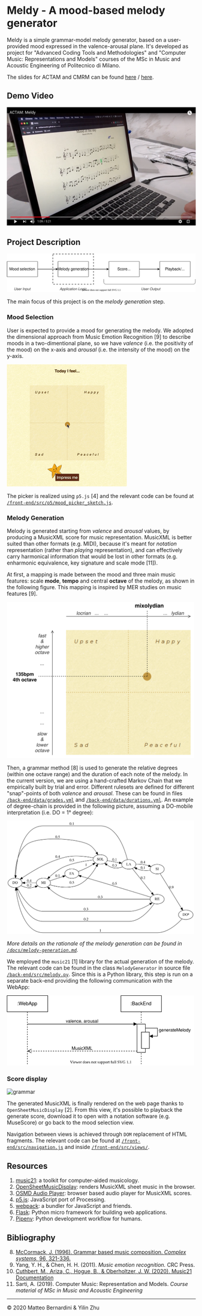 Meldy - A mood-based melody generator
=====================================

Meldy is a simple grammar-model melody generator, based on a user-provided mood expressed in the valence-arousal plane.
It's developed as project for "Advanced Coding Tools and Methodologies" and "Computer Music: Representations and Models" courses of the MSc in Music and Acoustic Engineering of Politecnico di Milano.

The slides for ACTAM and CMRM can be found [here](/docs/slides.html) / [here](/docs/slides2.html).


Demo Video
----------

[![demo video thumbnail](/docs/pic/demovideo-thumb.png)](https://youtu.be/GXCEjtqoQWU)


Project Description
-------------------

![overview](/docs/pic/overview.svg)

The main focus of this project is on the _melody generation_ step.

### Mood Selection

User is expected to provide a mood for generating the melody.
We adopted the dimensional approach from Music Emotion Recognition [9] to describe moods in a two-dimentional plane, so we have _valence_ (i.e. the positivity of the mood) on the x-axis and _arousal_ (i.e. the intensity of the mood) on the y-axis.

![mood picker](/docs/video/mood.gif)

The picker is realized using `p5.js` [4] and the relevant code can be found at [`/front-end/src/p5/mood_picker_sketch.js`](/front-end/src/p5/mood_picker_sketch.js).

### Melody Generation

Melody is generated starting from _valence_ and _arousal_ values, by producing a MusicXML score for music representation.
MusicXML is better suited than other formats (e.g. MIDI), because it's meant for _notation_ representation (rather than _playing_ representation), and can effectively carry harmonical information that would be lost in other formats (e.g. enharmonic equivalence, key signature and scale mode [11]).

At first, a mapping is made between the mood and three main music features: scale **mode**, **tempo** and central **octave** of the melody, as shown in the following figure. This mapping is inspired by MER studies on music features [9].

<img alt="mood mapping" src="/docs/pic/mapping.svg" width="500">

Then, a grammar method [8] is used to generate the relative degrees (within one octave range) and the duration of each note of the melody. In the current version, we are using a hand-crafted Markov Chain that we empirically built by trial and error. Different rulesets are defined for different "snap"-points of both _valence_ and _arousal_. These can be found in files [`/back-end/data/grades.yml`](/back-end/data/grades.yml) and [`/back-end/data/durations.yml`](/back-end/data/durations.yml). An example of degree-chain is provided in the following picture, assuming a DO-mobile interpretation (i.e. DO = 1° degree):

<img alt="grammar" src="/docs/pic/grammar.svg" width="500">

_More details on the rationale of the melody generation can be found in [`/docs/melody-generation.md`](/docs/melody-generation.md)._

We employed the `music21` [1] library for the actual generation of the melody. The relevant code can be found in the class `MelodyGenerator` in source file [`/back-end/src/melody.py`](/back-end/src/melody.py). Since this is a Python library, this step is run on a separate back-end providing the following communication with the WebApp:

<img alt="client-server communication" src="/docs/pic/client-server.svg" width="500">

### Score display

![grammar](/docs/video/playback.gif)

The generated MusicXML is finally rendered on the web page thanks to `OpenSheetMusicDisplay` [2]. From this view, it's possible to playback the generate score, download it to open with a notation software (e.g. MuseScore) or go back to the mood selection view.

Navigation between views is achieved through `DOM` replacement of HTML fragments. The relevant code can be found at [`/front-end/src/navigation.js`](/front-end/src/navigation.js) and inside [`/front-end/src/views/`](/front-end/src/views/).

Resources
---------

1. [music21][m21]: a toolkit for computer-aided musicology.
2. [OpenSheetMusicDisplay][osmd]: renders MusicXML sheet music in the browser.
3. [OSMD Audio Player][osmd-ap]: browser based audio player for MusicXML scores.
4. [p5.js][p5]: JavaScript port of Processing.
5. [webpack][wp]: a bundler for JavaScript and friends.
6. [Flask][flask]: Python micro framework for building web applications.
7. [Pipenv][penv]: Python development workflow for humans.


Bibliography
------------

8. [McCormack, J. (1996). Grammar based music composition. _Complex systems,_ 96, 321-336.][grammar]
9. Yang, Y. H., & Chen, H. H. (2011). _Music emotion recognition._ CRC Press.
10. [Cuthbert, M., Ariza, C., Hogue, B., & Oberholtzer, J. W. (2020). Music21 Documentation][m21doc]
11. Sarti, A. (2019). Computer Music: Representation and Models. _Course material of MSc in Music and Acoustic Engineering_

----
 © 2020 Matteo Bernardini & Yilin Zhu


[m21]:     http://web.mit.edu/music21/
[osmd]:    https://opensheetmusicdisplay.org/
[osmd-ap]: https://github.com/jimutt/osmd-audio-player
[p5]:      https://p5js.org/
[flask]:   https://palletsprojects.com/p/flask/
[wp]:      https://webpack.js.org/
[penv]:    https://pipenv.pypa.io/en/latest/

[grammar]: http://users.monash.edu.au/~jonmc/research/Papers/L-systemsMusic.pdf
[m21doc]:  http://web.mit.edu/music21/doc/index.html
